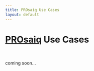 ```yaml
---
title: PROsaiq Use Cases
layout: default
---
```


# [PROsaiq](http://tschuler.github.io/prosaiq) Use Cases
</br>

coming soon...
